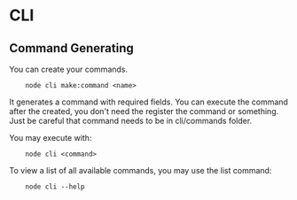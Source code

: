 # CLI

## Command Generating

You can create your commands.

```shellscript
    node cli make:command <name>
```

It generates a command with required fields. You can execute the command after the created, you don't need the register the command or something. Just be careful that command needs to be in cli/commands folder.

You may execute with:

```shellscript
    node cli <command>
```

To view a list of all available commands, you may use the list command:

```shellscript
    node cli --help
```
